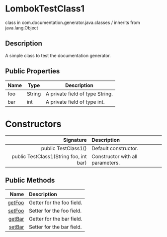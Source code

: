 # LombokTestClass1

class in com.documentation.generator.java.classes / inherits from
java.lang.Object

## Description

A simple class to test the documentation generator.

## Public Properties

| Name | Type   | Description                     |
| ---- | ------ | ------------------------------- |
| foo  | String | A private field of type String. |
| bar  | int    | A private field of type int.    |

# Constructors

|                              Signature | Description                      |
| -------------------------------------: | :------------------------------- |
|                    public TestClass1() | Default constructor.             |
| public TestClass1(String foo, int bar) | Constructor with all parameters. |

## Public Methods

|                             Name | Description               |
| -------------------------------: | :------------------------ |
| [getFoo](./TestClass1/getFoo.md) | Getter for the foo field. |
| [setFoo](./TestClass1/setFoo.md) | Setter for the foo field. |
| [getBar](./TestClass1/getFoo.md) | Getter for the bar field. |
| [setBar](./TestClass1/setFoo.md) | Setter for the bar field. |

